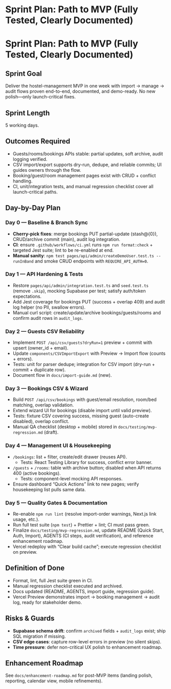 # Sprint Plan: Path to MVP (Fully Tested, Clearly Documented)

# Sprint Plan: Path to MVP (Fully Tested, Clearly Documented)

## Sprint Goal
Deliver the hostel-management MVP in one week with import → manage → audit flows proven end-to-end, documented, and demo-ready. No new polish—only launch-critical fixes.

## Sprint Length
5 working days.

## Outcomes Required
- Guests/rooms/bookings APIs stable: partial updates, soft archive, audit logging verified.
- CSV import/export supports dry-run, dedupe, and reliable commits; UI guides owners through the flow.
- Booking/guest/room management pages exist with CRUD + conflict handling.
- CI, unit/integration tests, and manual regression checklist cover all launch-critical paths.

## Day-by-Day Plan

### Day 0 — Baseline & Branch Sync
- **Cherry-pick fixes**: merge bookings PUT partial-update (stash@{0}), CRUD/archive commit (main), audit log integration.
- **CI**: ensure `.github/workflows/ci.yml` runs `npm run format:check` + targeted Jest suite; lint to be re-enabled at end.
- **Manual sanity**: `npm test pages/api/admin/createDemoUser.test.ts --runInBand` and smoke CRUD endpoints with `REQUIRE_API_AUTH=0`.

### Day 1 — API Hardening & Tests
- Restore `pages/api/admin/integration.test.ts` and `seed.test.ts` (remove `.skip`), mocking Supabase per test; satisfy auth/token expectations.
- Add Jest coverage for bookings PUT (success + overlap 409) and audit log helper (no PII, swallow errors).
- Manual curl script: create/update/archive bookings/guests/rooms and confirm audit rows in `audit_logs`.

### Day 2 — Guests CSV Reliability
- Implement `POST /api/csv/guests?dryRun=1` preview + commit with upsert (owner_id + email).
- Update `components/CSVImportExport` with Preview → Import flow (counts + errors).
- Tests: unit for parser dedupe; integration for CSV import (dry-run + commit + duplicate row).
- Document flow in `docs/import-guide.md` (new).

### Day 3 — Bookings CSV & Wizard
- Build `POST /api/csv/bookings` with guest/email resolution, room/bed matching, overlap validation.
- Extend wizard UI for bookings (disable import until valid preview).
- Tests: fixture CSV covering success, missing guest (auto-create disabled), overlap conflict.
- Manual QA checklist (desktop + mobile) stored in `docs/testing/mvp-regression.md` (draft).

### Day 4 — Management UI & Housekeeping
- `/bookings`: list + filter, create/edit drawer (reuses API).  
  - Tests: React Testing Library for success, conflict error banner.
- `/guests` + `/rooms`: table with archive button; disabled when API returns 400 (active bookings).  
  - Tests: component-level mocking API responses.
- Ensure dashboard “Quick Actions” link to new pages; verify housekeeping list pulls same data.

### Day 5 — Quality Gates & Documentation
- Re-enable `npm run lint` (resolve import-order warnings, Next.js link usage, etc.).
- Run full test suite (`npm test`) + Prettier + lint; CI must pass green.
- Finalize `docs/testing/mvp-regression.md`, update README (Quick Start, Auth, Import), AGENTS (CI steps, audit verification), and reference enhancement roadmap.
- Vercel redeploy with “Clear build cache”; execute regression checklist on preview.

## Definition of Done
- Format, lint, full Jest suite green in CI.
- Manual regression checklist executed and archived.
- Docs updated (README, AGENTS, import guide, regression guide).
- Vercel Preview demonstrates import → booking management → audit log, ready for stakeholder demo.

## Risks & Guards
- **Supabase schema drift**: confirm `archived` fields + `audit_logs` exist; ship SQL migration if missing.
- **CSV edge cases**: capture row-level errors in preview (no silent skips).
- **Time pressure**: defer non-critical UX polish to enhancement roadmap.

## Enhancement Roadmap
See `docs/enhancement-roadmap.md` for post-MVP items (landing polish, reporting, calendar view, mobile refinements).
